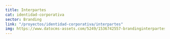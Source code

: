 ```yaml
---
title: Interpartes
cat: identidad-corporativa
sector: Branding
link: "/proyectos/identidad-corporativa/interpartes"
img: https://www.datocms-assets.com/5249/1536742557-brandinginterpartes710x475.jpg
---
```


